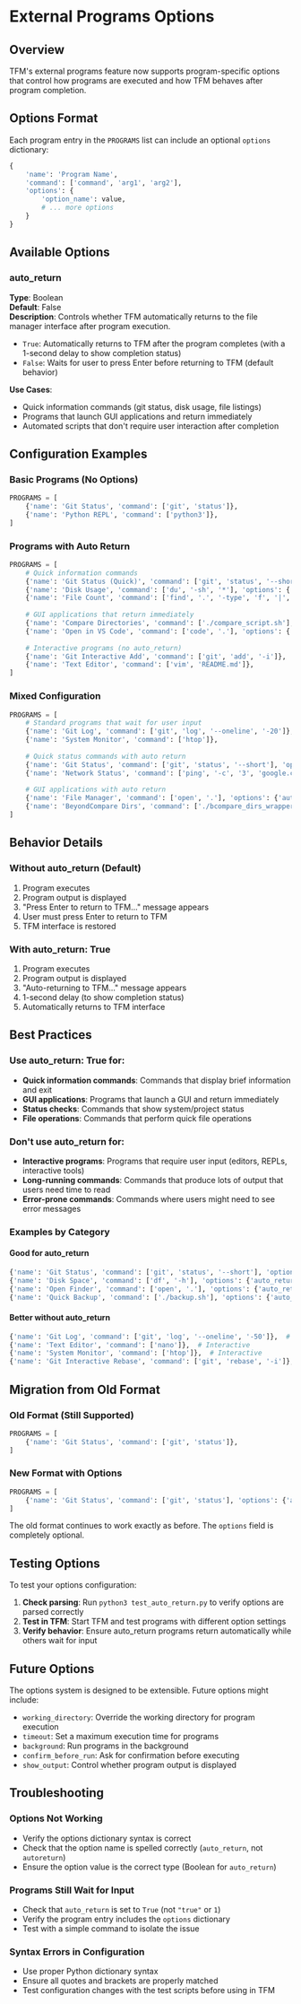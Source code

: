 # External Programs Options

## Overview

TFM's external programs feature now supports program-specific options that control how programs are executed and how TFM behaves after program completion.

## Options Format

Each program entry in the `PROGRAMS` list can include an optional `options` dictionary:

```python
{
    'name': 'Program Name',
    'command': ['command', 'arg1', 'arg2'],
    'options': {
        'option_name': value,
        # ... more options
    }
}
```

## Available Options

### auto_return

**Type**: Boolean  
**Default**: False  
**Description**: Controls whether TFM automatically returns to the file manager interface after program execution.

- `True`: Automatically returns to TFM after the program completes (with a 1-second delay to show completion status)
- `False`: Waits for user to press Enter before returning to TFM (default behavior)

**Use Cases**:
- Quick information commands (git status, disk usage, file listings)
- Programs that launch GUI applications and return immediately
- Automated scripts that don't require user interaction after completion

## Configuration Examples

### Basic Programs (No Options)
```python
PROGRAMS = [
    {'name': 'Git Status', 'command': ['git', 'status']},
    {'name': 'Python REPL', 'command': ['python3']},
]
```

### Programs with Auto Return
```python
PROGRAMS = [
    # Quick information commands
    {'name': 'Git Status (Quick)', 'command': ['git', 'status', '--short'], 'options': {'auto_return': True}},
    {'name': 'Disk Usage', 'command': ['du', '-sh', '*'], 'options': {'auto_return': True}},
    {'name': 'File Count', 'command': ['find', '.', '-type', 'f', '|', 'wc', '-l'], 'options': {'auto_return': True}},
    
    # GUI applications that return immediately
    {'name': 'Compare Directories', 'command': ['./compare_script.sh'], 'options': {'auto_return': True}},
    {'name': 'Open in VS Code', 'command': ['code', '.'], 'options': {'auto_return': True}},
    
    # Interactive programs (no auto_return)
    {'name': 'Git Interactive Add', 'command': ['git', 'add', '-i']},
    {'name': 'Text Editor', 'command': ['vim', 'README.md']},
]
```

### Mixed Configuration
```python
PROGRAMS = [
    # Standard programs that wait for user input
    {'name': 'Git Log', 'command': ['git', 'log', '--oneline', '-20']},
    {'name': 'System Monitor', 'command': ['htop']},
    
    # Quick status commands with auto return
    {'name': 'Git Status', 'command': ['git', 'status', '--short'], 'options': {'auto_return': True}},
    {'name': 'Network Status', 'command': ['ping', '-c', '3', 'google.com'], 'options': {'auto_return': True}},
    
    # GUI applications with auto return
    {'name': 'File Manager', 'command': ['open', '.'], 'options': {'auto_return': True}},
    {'name': 'BeyondCompare Dirs', 'command': ['./bcompare_dirs_wrapper.sh'], 'options': {'auto_return': True}},
]
```

## Behavior Details

### Without auto_return (Default)
1. Program executes
2. Program output is displayed
3. "Press Enter to return to TFM..." message appears
4. User must press Enter to return to TFM
5. TFM interface is restored

### With auto_return: True
1. Program executes
2. Program output is displayed
3. "Auto-returning to TFM..." message appears
4. 1-second delay (to show completion status)
5. Automatically returns to TFM interface

## Best Practices

### Use auto_return: True for:
- **Quick information commands**: Commands that display brief information and exit
- **GUI applications**: Programs that launch a GUI and return immediately
- **Status checks**: Commands that show system/project status
- **File operations**: Commands that perform quick file operations

### Don't use auto_return for:
- **Interactive programs**: Programs that require user input (editors, REPLs, interactive tools)
- **Long-running commands**: Commands that produce lots of output that users need time to read
- **Error-prone commands**: Commands where users might need to see error messages

### Examples by Category

#### Good for auto_return
```python
{'name': 'Git Status', 'command': ['git', 'status', '--short'], 'options': {'auto_return': True}},
{'name': 'Disk Space', 'command': ['df', '-h'], 'options': {'auto_return': True}},
{'name': 'Open Finder', 'command': ['open', '.'], 'options': {'auto_return': True}},
{'name': 'Quick Backup', 'command': ['./backup.sh'], 'options': {'auto_return': True}},
```

#### Better without auto_return
```python
{'name': 'Git Log', 'command': ['git', 'log', '--oneline', '-50']},  # Lots of output to read
{'name': 'Text Editor', 'command': ['nano']},  # Interactive
{'name': 'System Monitor', 'command': ['htop']},  # Interactive
{'name': 'Git Interactive Rebase', 'command': ['git', 'rebase', '-i']},  # Interactive
```

## Migration from Old Format

### Old Format (Still Supported)
```python
PROGRAMS = [
    {'name': 'Git Status', 'command': ['git', 'status']},
]
```

### New Format with Options
```python
PROGRAMS = [
    {'name': 'Git Status', 'command': ['git', 'status'], 'options': {'auto_return': True}},
]
```

The old format continues to work exactly as before. The `options` field is completely optional.

## Testing Options

To test your options configuration:

1. **Check parsing**: Run `python3 test_auto_return.py` to verify options are parsed correctly
2. **Test in TFM**: Start TFM and test programs with different option settings
3. **Verify behavior**: Ensure auto_return programs return automatically while others wait for input

## Future Options

The options system is designed to be extensible. Future options might include:

- `working_directory`: Override the working directory for program execution
- `timeout`: Set a maximum execution time for programs
- `background`: Run programs in the background
- `confirm_before_run`: Ask for confirmation before executing
- `show_output`: Control whether program output is displayed

## Troubleshooting

### Options Not Working
- Verify the options dictionary syntax is correct
- Check that the option name is spelled correctly (`auto_return`, not `autoreturn`)
- Ensure the option value is the correct type (Boolean for `auto_return`)

### Programs Still Wait for Input
- Check that `auto_return` is set to `True` (not `"true"` or `1`)
- Verify the program entry includes the `options` dictionary
- Test with a simple command to isolate the issue

### Syntax Errors in Configuration
- Use proper Python dictionary syntax
- Ensure all quotes and brackets are properly matched
- Test configuration changes with the test scripts before using in TFM